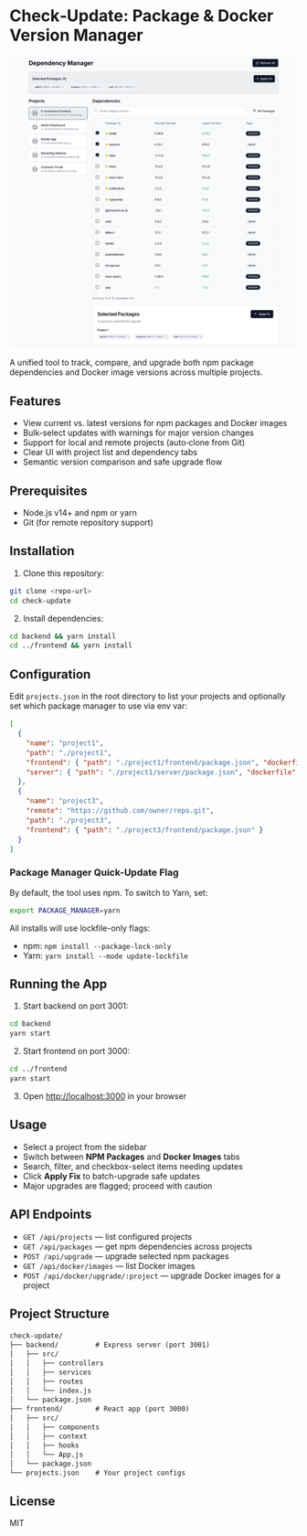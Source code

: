 # Check‑Update: Package & Docker Version Manager

 
![Tool Mockup](./mockup.png)

 
A unified tool to track, compare, and upgrade both npm package dependencies and Docker image versions across multiple projects.

 
## Features

 
- View current vs. latest versions for npm packages and Docker images
- Bulk-select updates with warnings for major version changes
- Support for local and remote projects (auto‑clone from Git)
- Clear UI with project list and dependency tabs
- Semantic version comparison and safe upgrade flow

 
## Prerequisites

 
- Node.js v14+ and npm or yarn
- Git (for remote repository support)

 
## Installation

 
1. Clone this repository:

 
```bash
git clone <repo-url>
cd check-update
```

 
2. Install dependencies:

 
```bash
cd backend && yarn install
cd ../frontend && yarn install
```

 
## Configuration

 
Edit `projects.json` in the root directory to list your projects and optionally set which package manager to use via env var:

 
```json
[
  {
    "name": "project1",
    "path": "./project1",
    "frontend": { "path": "./project1/frontend/package.json", "dockerfile": "./project1/frontend/Dockerfile" },
    "server": { "path": "./project1/server/package.json", "dockerfile": "./project1/server/Dockerfile" }
  },
  {
    "name": "project3",
    "remote": "https://github.com/owner/repo.git",
    "path": "./project3",
    "frontend": { "path": "./project3/frontend/package.json" }
  }
]
```

### Package Manager Quick-Update Flag

By default, the tool uses npm. To switch to Yarn, set:
```bash
export PACKAGE_MANAGER=yarn
```
All installs will use lockfile-only flags:
- npm: `npm install --package-lock-only`
- Yarn: `yarn install --mode update-lockfile`

 
## Running the App

 
1. Start backend on port 3001:

 
```bash
cd backend
yarn start
```

 
2. Start frontend on port 3000:

 
```bash
cd ../frontend
yarn start
```

 
3. Open [http://localhost:3000](http://localhost:3000) in your browser

 
## Usage

 
- Select a project from the sidebar
- Switch between **NPM Packages** and **Docker Images** tabs
- Search, filter, and checkbox-select items needing updates
- Click **Apply Fix** to batch-upgrade safe updates
- Major upgrades are flagged; proceed with caution

 
## API Endpoints

 
- `GET /api/projects` — list configured projects
- `GET /api/packages` — get npm dependencies across projects
- `POST /api/upgrade` — upgrade selected npm packages
- `GET /api/docker/images` — list Docker images
- `POST /api/docker/upgrade/:project` — upgrade Docker images for a project

 
## Project Structure

 
```
check-update/
├── backend/         # Express server (port 3001)
│   ├── src/
│   │   ├── controllers
│   │   ├── services
│   │   ├── routes
│   │   └── index.js
│   └── package.json
├── frontend/        # React app (port 3000)
│   ├── src/
│   │   ├── components
│   │   ├── context
│   │   ├── hooks
│   │   └── App.js
│   └── package.json
└── projects.json    # Your project configs
```

 
## License

 
MIT